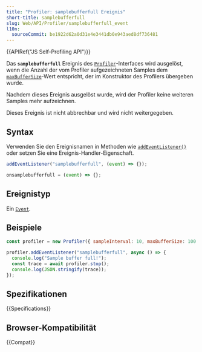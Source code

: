```yaml
---
title: "Profiler: samplebufferfull Ereignis"
short-title: samplebufferfull
slug: Web/API/Profiler/samplebufferfull_event
l10n:
  sourceCommit: be1922d62a0d31e4e3441db0e943aed8df736481
---
```


{{APIRef("JS Self-Profiling API")}}

Das **`samplebufferfull`** Ereignis des [`Profiler`](/de/docs/Web/API/Profiler)-Interfaces wird ausgelöst, wenn die Anzahl der vom Profiler aufgezeichneten Samples dem [`maxBufferSize`](/de/docs/Web/API/Profiler/Profiler#maxbuffersize)-Wert entspricht, der im Konstruktor des Profilers übergeben wurde.

Nachdem dieses Ereignis ausgelöst wurde, wird der Profiler keine weiteren Samples mehr aufzeichnen.

Dieses Ereignis ist nicht abbrechbar und wird nicht weitergegeben.

## Syntax

Verwenden Sie den Ereignisnamen in Methoden wie [`addEventListener()`](/de/docs/Web/API/EventTarget/addEventListener) oder setzen Sie eine Ereignis-Handler-Eigenschaft.

```js
addEventListener("samplebufferfull", (event) => {});

onsamplebufferfull = (event) => {};
```

## Ereignistyp

Ein [`Event`](/de/docs/Web/API/Event).

## Beispiele

```js
const profiler = new Profiler({ sampleInterval: 10, maxBufferSize: 100 });

profiler.addEventListener("samplebufferfull", async () => {
  console.log("Sample buffer full!");
  const trace = await profiler.stop();
  console.log(JSON.stringify(trace));
});
```

## Spezifikationen

{{Specifications}}

## Browser-Kompatibilität

{{Compat}}
